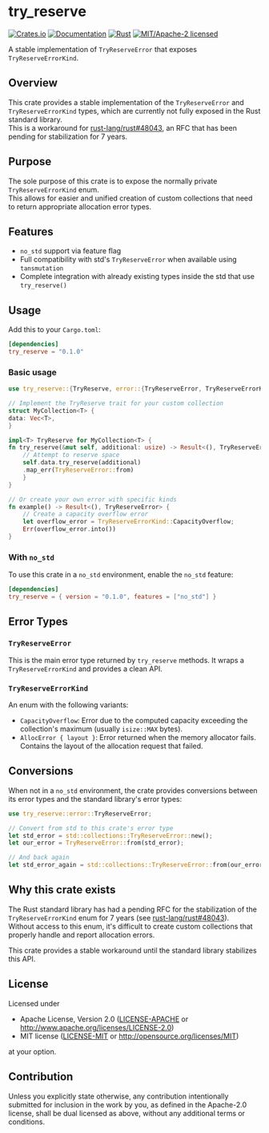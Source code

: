 # try_reserve

[![Crates.io](https://img.shields.io/crates/v/try_reserve.svg)](https://crates.io/crates/try_reserve)
[![Documentation](https://docs.rs/try_reserve/badge.svg)](https://docs.rs/try_reserve)
[![Rust](https://img.shields.io/badge/rust-1.60%2B-blue.svg?logo=rust)](https://www.rust-lang.org)
[![MIT/Apache-2 licensed](https://img.shields.io/crates/l/try_reserve.svg)](./LICENSE)

A stable implementation of `TryReserveError` that exposes `TryReserveErrorKind`.

## Overview

This crate provides a stable implementation of the `TryReserveError` and `TryReserveErrorKind` types, which are currently not fully exposed in the Rust standard library.  
This is a workaround for [rust-lang/rust#48043](https://github.com/rust-lang/rust/issues/48043), an RFC that has been pending for stabilization for 7 years.

## Purpose

The sole purpose of this crate is to expose the normally private `TryReserveErrorKind` enum.  
This allows for easier and unified creation of custom collections that need to return appropriate allocation error types.

## Features

- `no_std` support via feature flag
- Full compatibility with std's `TryReserveError` when available using `tansmutation`
- Complete integration with already existing types inside the std that use `try_reserve()`

## Usage

Add this to your `Cargo.toml`:

```toml
[dependencies]
try_reserve = "0.1.0"
```

### Basic usage

```rust
use try_reserve::{TryReserve, error::{TryReserveError, TryReserveErrorKind}};

// Implement the TryReserve trait for your custom collection
struct MyCollection<T> {
data: Vec<T>,
}

impl<T> TryReserve for MyCollection<T> {
fn try_reserve(&mut self, additional: usize) -> Result<(), TryReserveError> {
    // Attempt to reserve space
    self.data.try_reserve(additional)
    .map_err(TryReserveError::from)
    }
}

// Or create your own error with specific kinds
fn example() -> Result<(), TryReserveError> {
    // Create a capacity overflow error
    let overflow_error = TryReserveErrorKind::CapacityOverflow;
    Err(overflow_error.into())
}
```

### With `no_std`

To use this crate in a `no_std` environment, enable the `no_std` feature:

```toml
[dependencies]
try_reserve = { version = "0.1.0", features = ["no_std"] }
```

## Error Types

### `TryReserveError`

This is the main error type returned by `try_reserve` methods. It wraps a `TryReserveErrorKind` and provides a clean API.

### `TryReserveErrorKind`

An enum with the following variants:

- `CapacityOverflow`: Error due to the computed capacity exceeding the collection's maximum (usually `isize::MAX` bytes).
- `AllocError { layout }`: Error returned when the memory allocator fails. Contains the layout of the allocation request that failed.

## Conversions

When not in a `no_std` environment, the crate provides conversions between its error types and the standard library's error types:

```rust
use try_reserve::error::TryReserveError;

// Convert from std to this crate's error type
let std_error = std::collections::TryReserveError::new();
let our_error = TryReserveError::from(std_error);

// And back again
let std_error_again = std::collections::TryReserveError::from(our_error);
```

## Why this crate exists

The Rust standard library has had a pending RFC for the stabilization of the `TryReserveErrorKind` enum for 7 years (see [rust-lang/rust#48043](https://github.com/rust-lang/rust/issues/48043)).  
Without access to this enum, it's difficult to create custom collections that properly handle and report allocation errors.

This crate provides a stable workaround until the standard library stabilizes this API.

## License

Licensed under

- Apache License, Version 2.0
  ([LICENSE-APACHE](LICENSE-APACHE) or http://www.apache.org/licenses/LICENSE-2.0)
- MIT license
  ([LICENSE-MIT](LICENSE-MIT) or http://opensource.org/licenses/MIT)

at your option.

## Contribution

Unless you explicitly state otherwise, any contribution intentionally submitted
for inclusion in the work by you, as defined in the Apache-2.0 license, shall be
dual licensed as above, without any additional terms or conditions.
